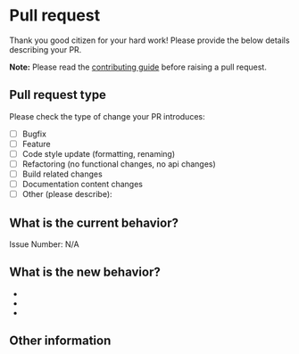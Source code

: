 <!--- Please provide a general summary of your changes in the title above -->

# Pull request

Thank you good citizen for your hard work! Please provide the below details describing your PR.

**Note:** Please read the [contributing guide](https://github.com/storm-software/storm-ops/blob/main/.github/CONTRIBUTING.md) before raising a pull request.

## Pull request type

<!-- Please try to limit your pull request to one type, submit multiple pull requests if needed. -->

Please check the type of change your PR introduces:

- [ ] Bugfix
- [ ] Feature
- [ ] Code style update (formatting, renaming)
- [ ] Refactoring (no functional changes, no api changes)
- [ ] Build related changes
- [ ] Documentation content changes
- [ ] Other (please describe):

## What is the current behavior?

<!-- Please describe the current behavior that you are modifying, or link to a relevant issue. -->

Issue Number: N/A

## What is the new behavior?

<!-- Please describe the behavior or changes that are being added by this PR. -->

-
-
-

## Other information

<!-- Any other information that is important to this PR such as screenshots of how the component looks before and after the change. -->
